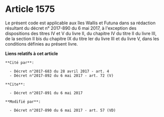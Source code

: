 # Article 1575

Le présent code est applicable aux îles Wallis et Futuna dans sa rédaction résultant du décret n° 2017-890 du 6 mai 2017, à
l'exception des dispositions des titres IV et V du livre II, du chapitre IV du titre II du livre III, de la section II bis du
chapitre IX du titre Ier du livre III et du livre V, dans les conditions définies au présent livre.

**Liens relatifs à cet article**

	**Cité par**:

	  - Décret n°2017-683 du 28 avril 2017 - art. 4
	  - Décret n°2017-892 du 6 mai 2017 - art. 72 (V)

	**Cite**:

	  - Décret n°2017-891 du 6 mai 2017

	**Modifié par**:

	  - Décret n°2017-890 du 6 mai 2017 - art. 57 (VD)
